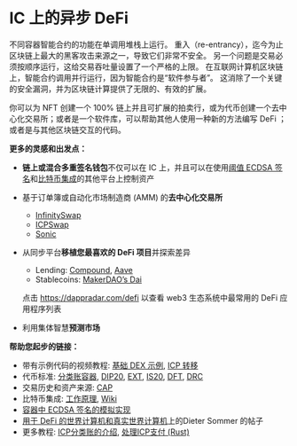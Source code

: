 # IC 上的异步 DeFi

不同容器智能合约的功能在单调用堆栈上运行。 重入（re-entrancy），迄今为止区块链上最大的黑客攻击来源之一，导致它们非常不安全。 另一个问题是交易必须按顺序运行，这给交易吞吐量设置了一个严格的上限。 在互联网计算机区块链上，智能合约调用并行运行，因为智能合约是“软件参与者”。 这消除了一个关键的安全漏洞，并为区块链计算提供了无限的、有效的扩展。

你可以为 NFT 创建一个 100% 链上并且可扩展的拍卖行，或为代币创建一个去中心化交易所；或者是一个软件库，可以帮助其他人使用一种新的方法编写 DeFi ；或者是与其他区块链交互的代码。

**更多的灵感和出发点：**

- **链上或混合多重签名钱包**不仅可以在 IC 上，并且可以在使用[阈值 ECDSA 签名](https://dfinity.org/howitworks/threshold-ecdsa-signing)和[比特币集成](https://dfinity.org/howitworks/direct-integration-with-bitcoin)的其他平台上控制资产

- 基于订单簿或自动化市场制造商 (AMM) 的**去中心化交易所**

  - [InfinitySwap](https://infinityswap.one/)
  - [ICPSwap](https://icpswap.com/)
  - [Sonic](https://sonic.ooo/)

- 从同步平台**移植您最喜欢的 DeFi 项目**并探索差异

  - Lending: [Compound](https://compound.finance/), [Aave](https://aave.com/)
  - Stablecoins: [MakerDAO’s Dai](https://makerdao.com/en/)

  点击 https://dappradar.com/defi 以查看 web3 生态系统中最常用的 DeFi 应用程序列表

- 利用集体智慧**预测市场**

**帮助您起步的链接：**

- 带有示例代码的视频教程: [基础 DEX 示例](https://beta.smartcontracts.org/samples#basic-dex), [ICP 转移](https://beta.smartcontracts.org/samples#token-transfer)
- 代币标准: [分类账容器](https://beta.smartcontracts.org/docs/current/references/ledger), [DIP20](https://github.com/Psychedelic/DIP20), [EXT](https://github.com/Toniq-Labs/extendable-token/), [IS20](https://github.com/infinity-swap/IS20), [DFT](https://github.com/Deland-Labs/fungible-token-standard), [DRC](https://github.com/iclighthouse/DRC_standards/tree/main/DRC20)
- 交易历史和资产来源: [CAP](https://cap.ooo/)
- 比特币集成: [工作原理](https://dfinity.org/howitworks/direct-integration-with-bitcoin), [Wiki](https://wiki.internetcomputer.org/wiki/Bitcoin_integration)
- [容器中 ECDSA 签名的模拟实现](https://github.com/ninegua/ecdsa_example)
- [用于 DeFi 的世界计算机和真实世界计算机](https://forum.dfinity.org/t/we-need-a-defi-subnet/11388/32#world-computers-and-real-world-computers-for-defi-1)上的Dieter Sommer 的帖子
- 更多教程: [ICP分类账的介绍](https://www.youtube.com/watch?v=CeqnBC1twc4), [处理ICP支付 (Rust)](https://www.youtube.com/watch?v=FSeFWmI2-fE)
